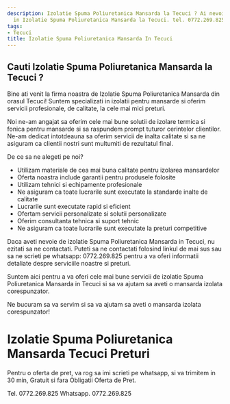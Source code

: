 ```yaml
---
description: Izolatie Spuma Poliuretanica Mansarda la Tecuci ? Ai nevoie de un profesionist
  in Izolatie Spuma Poliuretanica Mansarda la Tecuci. tel. 0772.269.825
tags:
- Tecuci
title: Izolatie Spuma Poliuretanica Mansarda In Tecuci
---
```



## Cauti Izolatie Spuma Poliuretanica Mansarda la Tecuci ?

Bine ati venit la firma noastra de Izolatie Spuma Poliuretanica Mansarda din orasul Tecuci! Suntem specializati in izolatii pentru mansarde si oferim servicii profesionale, de calitate, la cele mai mici preturi. 

Noi ne-am angajat sa oferim cele mai bune solutii de izolare termica si fonica pentru mansarde si sa raspundem prompt tuturor cerintelor clientilor. Ne-am dedicat intotdeauna sa oferim servicii de inalta calitate si sa ne asiguram ca clientii nostri sunt multumiti de rezultatul final. 

De ce sa ne alegeti pe noi? 

- Utilizam materiale de cea mai buna calitate pentru izolarea mansardelor 
- Oferta noastra include garantii pentru produsele folosite 
- Utilizam tehnici si echipamente profesionale
- Ne asiguram ca toate lucrarile sunt executate la standarde inalte de calitate 
- Lucrarile sunt executate rapid si eficient 
- Ofertam servicii personalizate si solutii personalizate 
- Oferim consultanta tehnica si suport tehnic 
- Ne asiguram ca toate lucrarile sunt executate la preturi competitive 

Daca aveti nevoie de izolatie Spuma Poliuretanica Mansarda in Tecuci, nu ezitati sa ne contactati. Puteti sa ne contactati folosind linkul de mai sus sau sa ne scrieti pe whatsapp: 0772.269.825 pentru a va oferi informatii detaliate despre serviciile noastre si preturi. 

Suntem aici pentru a va oferi cele mai bune servicii de izolatie Spuma Poliuretanica Mansarda in Tecuci si sa va ajutam sa aveti o mansarda izolata corespunzator. 

Ne bucuram sa va servim si sa va ajutam sa aveti o mansarda izolata corespunzator!

# Izolatie Spuma Poliuretanica Mansarda Tecuci Preturi
Pentru o oferta de pret, va rog sa imi scrieti pe whatsapp, si va trimitem in 30 min, Gratuit si fara Obligatii Oferta de Pret.

Tel. 0772.269.825
Whatsapp. 0772.269.825